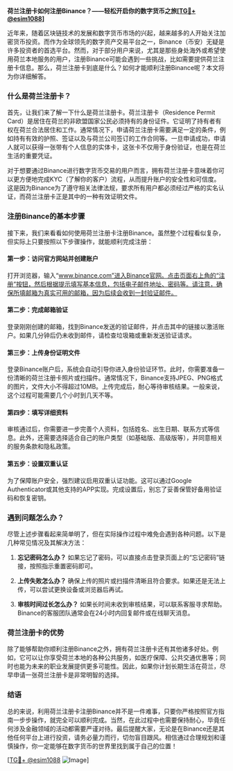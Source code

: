 **荷兰注册卡如何注册Binance？——轻松开启你的数字货币之旅[[TG💪+ @esim1088](https://t.me/s/esim1088)]**

近年来，随着区块链技术的发展和数字货币市场的兴起，越来越多的人开始关注加密货币投资。而作为全球领先的数字资产交易平台之一，Binance（币安）无疑是许多投资者的首选平台。然而，对于部分用户来说，尤其是那些身处海外或希望使用荷兰本地服务的用户，注册Binance可能会遇到一些挑战，比如需要提供荷兰注册卡信息。那么，荷兰注册卡到底是什么？如何才能顺利注册Binance呢？本文将为你详细解答。

### 什么是荷兰注册卡？

首先，让我们来了解一下什么是荷兰注册卡。荷兰注册卡（Residence Permit Card）是居住在荷兰的非欧盟国家公民必须持有的身份证件。它证明了持有者有权在荷兰合法居住和工作。通常情况下，申请荷兰注册卡需要满足一定的条件，例如持有有效的护照、签证以及与荷兰公司签订的工作合同等。一旦申请成功，申请人就可以获得一张带有个人信息的实体卡，这张卡不仅用于身份验证，也是在荷兰生活的重要凭证。

对于想要通过Binance进行数字货币交易的用户而言，拥有荷兰注册卡意味着你可以更方便地完成KYC（了解你的客户）流程，从而提升账户的安全性和可信度。这是因为Binance为了遵守相关法律法规，要求所有用户都必须经过严格的实名认证，而荷兰注册卡正是其中的一种有效证明文件。

### 注册Binance的基本步骤

接下来，我们来看看如何使用荷兰注册卡注册Binance。虽然整个过程看似复杂，但实际上只要按照以下步骤操作，就能顺利完成注册：

#### 第一步：访问官方网站并创建账户

打开浏览器，输入“www.binance.com”进入Binance官网。点击页面右上角的“注册”按钮，然后根据提示填写基本信息，包括电子邮件地址、密码等。请注意，确保所填邮箱为真实可用的邮箱，因为后续会收到一封验证邮件。

#### 第二步：完成邮箱验证

登录刚刚创建的邮箱，找到Binance发送的验证邮件，并点击其中的链接以激活账户。如果几分钟后仍未收到邮件，请检查垃圾箱或重新发送验证请求。

#### 第三步：上传身份证明文件

登录Binance账户后，系统会自动引导你进入身份验证环节。此时，你需要准备一份清晰的荷兰注册卡照片或扫描件。通常情况下，Binance支持JPEG、PNG格式的图片，文件大小不得超过10MB。上传完成后，耐心等待审核结果。一般来说，这个过程可能需要几个小时到几天不等。

#### 第四步：填写详细资料

审核通过后，你需要进一步完善个人资料，包括姓名、出生日期、联系方式等信息。此外，还需要选择适合自己的账户类型（如基础版、高级版等），并同意相关的服务条款和隐私政策。

#### 第五步：设置双重认证

为了保障账户安全，强烈建议启用双重认证功能。这可以通过Google Authenticator或其他支持的APP实现。完成设置后，别忘了妥善保管好备用验证码和恢复密钥。

### 遇到问题怎么办？

尽管上述步骤看起来简单明了，但在实际操作过程中难免会遇到各种问题。以下是几种常见情况及其解决方法：

1. **忘记密码怎么办？**
   如果忘记了密码，可以直接点击登录页面上的“忘记密码”链接，按照指示重置密码即可。

2. **上传失败怎么办？**
   确保上传的照片或扫描件清晰且符合要求。如果还是无法上传，可以尝试更换设备或浏览器后再试。

3. **审核时间过长怎么办？**
   如果长时间未收到审核结果，可以联系客服寻求帮助。Binance的客服团队通常会在24小时内回复邮件或在线聊天消息。

### 荷兰注册卡的优势

除了能够帮助你顺利注册Binance之外，拥有荷兰注册卡还有其他诸多好处。例如，它可以让你享受荷兰本地的各种公共服务，如医疗保障、公共交通优惠等；同时也能为未来的职业发展提供更多可能性。因此，如果你计划长期生活在荷兰，尽早申请一张荷兰注册卡是非常明智的选择。

### 结语

总的来说，利用荷兰注册卡注册Binance并不是一件难事，只要你严格按照官方指南一步步操作，就完全可以顺利完成。当然，在此过程中也需要保持耐心，毕竟任何涉及金融领域的活动都需要严谨对待。最后提醒大家，无论是在Binance还是其他任何平台上进行投资，请务必量力而行，切勿盲目跟风。相信通过合理规划和谨慎操作，你一定能够在数字货币的世界里找到属于自己的位置！

[[TG💪+ @esim1088](https://t.me/s/esim1088) ![Image](https://i.postimg.cc/4NQfJmqS/Snipaste-2025-05-13-00-14-12.png)]